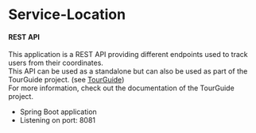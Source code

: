# Service-Location
#### REST API
This application is a REST API providing different endpoints used to track users from their coordinates. <br>
This API can be used as a standalone but can also be used as part of the TourGuide project. (see [TourGuide]("https://github.com/Vulala/Projet-8-TourGuide")) <br>
For more information, check out the documentation of the TourGuide project.

* Spring Boot application
* Listening on port: 8081